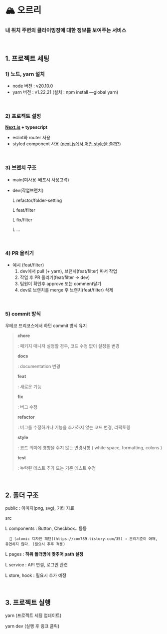 # 🏔️ 오르리

### 내 위치 주변의 클라이밍장에 대한 정보를 보여주는 서비스  
<br>


## 1. 프로젝트 세팅  

### 1) 노드, yarn 설치

- node 버전 : v20.10.0
- yarn 버전 : v1.22.21
(설치 : npm install —global yarn)
<br>
  
### 2) 프로젝트 설정

**[Next.js](https://nextjs.org/docs) + typescript**

- eslint와 router 사용
- styled component 사용 [(next.js에서 어떤 style을 쓸까?](https://blog.nextinnovation.kr/tech/Nextjs_Styling/))
<br>


### 3) 브랜치 구조

- main(미사용-배포시 사용고려)
- dev(작업브랜치)
    
    L refactor/folder-setting
    
    L feat/filter
    
    L fix/filter
    
    L …
<br>    

### 4) PR 올리기

- 예시 (feat/filter)
    1. dev에서 pull (+ yarn), 브랜치(feat/filter) 따서 작업
    2. 작업 후 PR 올리기(feat/filter → dev)
    3. 팀원이 확인후 approve 또는 comment달기
    4. dev로 브랜치를 merge 후 브랜치(feat/filter) 삭제
<br>

### 5) commit 방식

우테코 프리코스에서 하던 commit 방식 유지

> **chore**
> 
> 
> : 패키지 매니저 설정할 경우, 코드 수정 없이 설정을 변경
> 
> **docs**
> 
> : documentation 변경
> 
> **feat**
> 
> : 새로운 기능
> 
> **fix**
> 
> : 버그 수정
> 
> **refactor**
> 
> : 버그를 수정하거나 기능을 추가하지 않는 코드 변경, 리팩토링
> 
> **style**
> 
> : 코드 의미에 영향을 주지 않는 변경사항 ( white space, formatting, colons )
> 
> **test**
> 
> : 누락된 테스트 추가 또는 기존 테스트 수정
> 
<br>

## 2. 폴더 구조

public : 이미지(png, svg), 기타 자료

src

  L components : Button, Checkbox.. 등등
  
      🚫 [atomic 디자인 패턴](https://com789.tistory.com/35) → 분리기준이 애매, 유연하지 않다. (필요시 추후 적용)
  
  
  </aside>
  
  L pages : **하위 폴더명에 맞추어 path 설정**
  
  L service : API 연결, 로그인 관련
  
  L store, hook : 필요시 추가 예정

<br>  

## 3. 프로젝트 실행

yarn (프로젝트 세팅 업데이트)

yarn dev (실행 후 링크 클릭)
